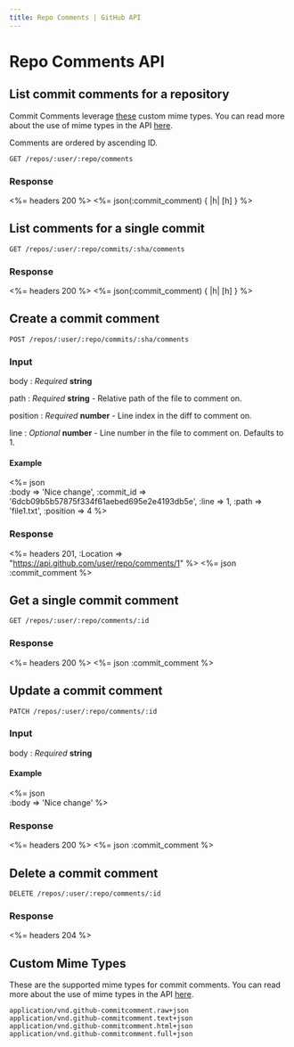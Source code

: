 ```yaml
---
title: Repo Comments | GitHub API
---
```


# Repo Comments API

## List commit comments for a repository

Commit Comments leverage [these](#custom-mime-types) custom mime types. You can
read more about the use of mime types in the API [here](/v3/mime/).

Comments are ordered by ascending ID.

    GET /repos/:user/:repo/comments

### Response

<%= headers 200 %>
<%= json(:commit_comment) { |h| [h] } %>

## List comments for a single commit

    GET /repos/:user/:repo/commits/:sha/comments

### Response

<%= headers 200 %>
<%= json(:commit_comment) { |h| [h] } %>

## Create a commit comment

    POST /repos/:user/:repo/commits/:sha/comments

### Input

body
: _Required_ **string**

path
: _Required_ **string** - Relative path of the file to comment on.

position
: _Required_ **number** - Line index in the diff to comment on.

line
: _Optional_ **number** - Line number in the file to comment on. Defaults to 1.


#### Example

<%= json \
  :body      => 'Nice change',
  :commit_id => '6dcb09b5b57875f334f61aebed695e2e4193db5e',
  :line      => 1,
  :path      => 'file1.txt',
  :position  => 4
%>

### Response

<%= headers 201, :Location => "https://api.github.com/user/repo/comments/1" %>
<%= json :commit_comment %>

## Get a single commit comment

    GET /repos/:user/:repo/comments/:id

### Response

<%= headers 200 %>
<%= json :commit_comment %>

## Update a commit comment

    PATCH /repos/:user/:repo/comments/:id

### Input

body
: _Required_ **string**

#### Example

<%= json \
  :body => 'Nice change'
%>

### Response

<%= headers 200 %>
<%= json :commit_comment %>

## Delete a commit comment

    DELETE /repos/:user/:repo/comments/:id

### Response

<%= headers 204 %>

## Custom Mime Types

These are the supported mime types for commit comments. You can read more
about the use of mime types in the API [here](/v3/mime/).

    application/vnd.github-commitcomment.raw+json
    application/vnd.github-commitcomment.text+json
    application/vnd.github-commitcomment.html+json
    application/vnd.github-commitcomment.full+json
